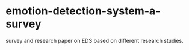 # emotion-detection-system-a-survey
survey and research paper on EDS based on different research studies.
